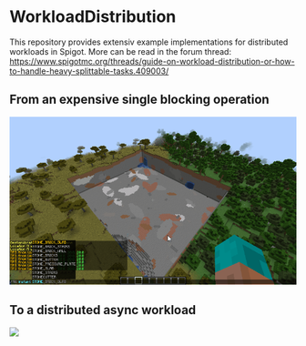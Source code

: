# WorkloadDistribution

This repository provides extensiv example implementations for distributed workloads in Spigot.
More can be read in the forum thread:
https://www.spigotmc.org/threads/guide-on-workload-distribution-or-how-to-handle-heavy-splittable-tasks.409003/


## From an expensive single blocking operation
![](https://github.com/Flo0/WorkloadDistribution/blob/master/readmesrc/instant_fill.gif)


## To a distributed async workload
![](https://github.com/Flo0/WorkloadDistribution/blob/master/readmesrc/dist_fill.gif)
